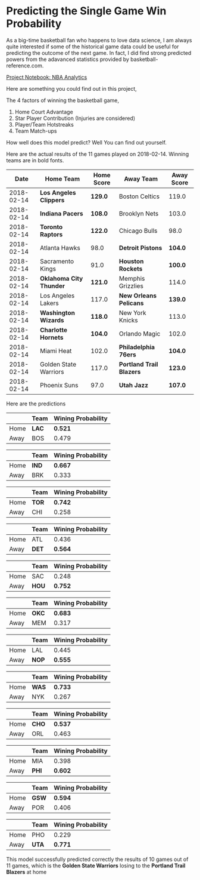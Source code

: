 # Predicting the Single Game Win Probability


As a big-time basketball fan who happens to love data science, I am always quite interested if some of the historical game data could be useful for predicting the outcome of the next game. In fact, I did find strong predicted powers from the adavanced statistics provided by basketball-reference.com. 

[Project Notebook: NBA Analytics](http://nbviewer.jupyter.org/github/chenbowen184/NBA_Analytics_Project/blob/master/NBA%20Single%20Game%20Predictions%20-%20Model.ipynb)

Here are something you could find out in this project,

The 4 factors of winning the basketball game,

1. Home Court Advantage
2. Star Player Contribution (Injuries are considered)
3. Player/Team Hotstreaks
4. Team Match-ups

How well does this model predict? Well You can find out yourself.

Here are the actual results of the 11 games played on 2018-02-14. Winning teams are in bold fonts.

| Date       | Home Team             | Home Score | Away Team              | Away Score |
|------------|-----------------------|------------|------------------------|------------|
| 2018-02-14 | **Los Angeles Clippers**  | **129.0**      | Boston Celtics         | 119.0      |
| 2018-02-14 | **Indiana Pacers**        | **108.0**      | Brooklyn Nets          | 103.0      |
| 2018-02-14 | **Toronto Raptors**       | **122.0**      | Chicago Bulls          | 98.0       |
| 2018-02-14 | Atlanta Hawks         | 98.0       | **Detroit Pistons**        | **104.0**      |
| 2018-02-14 | Sacramento Kings      | 91.0       | **Houston Rockets**        | **100.0**      |
| 2018-02-14 | **Oklahoma City Thunder** | **121.0**      | Memphis Grizzlies      | 114.0      |
| 2018-02-14 | Los Angeles Lakers    | 117.0      | **New Orleans Pelicans**   | **139.0**      |
| 2018-02-14 | **Washington Wizards**    | **118.0**      | New York Knicks        | 113.0      |
| 2018-02-14 | **Charlotte Hornets**     | **104.0**      | Orlando Magic          | 102.0      |
| 2018-02-14 | Miami Heat            | 102.0      | **Philadelphia 76ers**     | **104.0**      |
| 2018-02-14 | Golden State Warriors | 117.0      | **Portland Trail Blazers** | **123.0**      |
| 2018-02-14 | Phoenix Suns          | 97.0       | **Utah Jazz**              | **107.0**      |

Here are the predictions

|      | Team | Wining Probability |
|------|------|--------------------|
| Home | **LAC**  | **0.521**              |
| Away | BOS  | 0.479              |

|      | Team | Wining Probability |
|------|------|--------------------|
| Home | **IND**  | **0.667**              |
| Away | BRK  | 0.333              |

|      | Team | Wining Probability |
|------|------|--------------------|
| Home | **TOR** | **0.742**              |
| Away | CHI  | 0.258              |

|      | Team | Wining Probability |
|------|------|--------------------|
| Home | ATL  | 0.436              |
| Away | **DET**  | **0.564**              |

|      | Team | Wining Probability |
|------|------|--------------------|
| Home | SAC  | 0.248              |
| Away | **HOU**  | **0.752**              |

|      | Team | Wining Probability |
|------|------|--------------------|
| Home | **OKC**  | **0.683**              |
| Away | MEM  | 0.317              |

|      | Team | Wining Probability |
|------|------|--------------------|
| Home | LAL  | 0.445              |
| Away | **NOP**  | **0.555**              |

|      | Team | Wining Probability |
|------|------|--------------------|
| Home | **WAS**  | **0.733**              |
| Away | NYK  | 0.267              |

|      | Team | Wining Probability |
|------|------|--------------------|
| Home | **CHO**  | **0.537**              |
| Away | ORL  | 0.463              |

|      | Team | Wining Probability |
|------|------|--------------------|
| Home | MIA  | 0.398              |
| Away | **PHI**  | **0.602**              |

|      | Team | Wining Probability |
|------|------|--------------------|
| Home | **GSW**  | **0.594**              |
| Away | POR  | 0.406              |

|      | Team | Wining Probability |
|------|------|--------------------|
| Home | PHO  | 0.229              |
| Away | **UTA**  | **0.771**              |

This model successfully predicted correctly the results of 10 games out of 11 games, which is the **Golden State Warriors** losing to the **Portland Trail Blazers** at home
